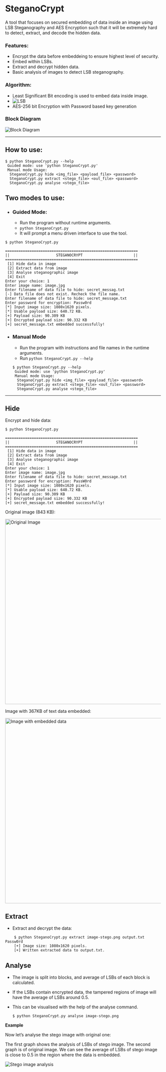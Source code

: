 
# SteganoCrypt


A tool that focuses on secured embedding of data inside an image using LSB Steganography and AES Encryption such that it will be extremely hard to detect, extract, and decode the hidden data.

### Features:

 - Encrypt the data before embeddeing to ensure highest level of security. 
 - Embed within LSBs.
 - Extract and decrypt hidden data.
 - Basic analysis of images to detect LSB steganography.

### Algorithm:
- Least Significant Bit encoding is used to embed data inside image. <newline>
- ![LSB](images/lsb.jpg)
- AES-256 bit Encryption with Password based key generation

### Block Diagram
![Block Diagram](images/block_diagram.png)

----
## How to use:

    $ python SteganoCrypt.py --help
     Guided mode: use 'python SteganoCrypt.py'
     Manual mode Usage: 
      SteganoCrypt.py hide <img_file> <payload_file> <password>
      SteganoCrypt.py extract <stego_file> <out_file> <password>
      SteganoCrypt.py analyse <stego_file>


## Two modes to use:

- ### Guided Mode: 
    - Run the program without runtime arguments.
    - `python SteganoCrypt.py`
    - It will prompt a menu driven interface to use the tool. 
```
$ python SteganoCrypt.py

============================================================
||                     STEGANOCRYPT                       ||
============================================================
 [1] Hide data in image
 [2] Extract data from image
 [3] Analyse steganographic image
 [4] Exit
Enter your choice: 1
Enter image name: image.jpg
Enter filename of data file to hide: secret_messag.txt
[-] Data file does not exist. Recheck the file name. 
Enter filename of data file to hide: secret_message.txt
Enter password for encryption: Passw0rd
[*] Input image size: 1080x1620 pixels.
[*] Usable payload size: 640.72 KB.
[+] Payload size: 90.309 KB 
[+] Encrypted payload size: 90.332 KB 
[+] secret_message.txt embedded successfully!
```

- ### Manual Mode
    - Run the program with instructions and file names in the runtime arguments.
    - Run  `python SteganoCrypt.py --help`
    ```
    $ python SteganoCrypt.py --help
     Guided mode: use 'python SteganoCrypt.py'
     Manual mode Usage: 
      SteganoCrypt.py hide <img_file> <payload_file> <password>
      SteganoCrypt.py extract <stego_file> <out_file> <password>
      SteganoCrypt.py analyse <stego_file>
    ```
----

## Hide

Encrypt and hide data:
```
$ python SteganoCrypt.py

============================================================
||                     STEGANOCRYPT                       ||
============================================================
 [1] Hide data in image
 [2] Extract data from image
 [3] Analyse steganographic image
 [4] Exit
Enter your choice: 1
Enter image name: image.jpg
Enter filename of data file to hide: secret_message.txt
Enter password for encryption: PassW0rd
[*] Input image size: 1080x1620 pixels.
[*] Usable payload size: 640.72 KB.
[+] Payload size: 90.309 KB 
[+] Encrypted payload size: 90.332 KB 
[+] secret_message.txt embedded successfully!
```
 
Original image (843 KB): 

<img src="image.jpg" alt="Original Image" width="600"/>

Image with 367KB of text data embedded:

<img src="image-stego.png" alt="Image with embedded data" width="600"/>
 
## Extract
- Extract and decrypt the data:
```
    $ python SteganoCrypt.py extract image-stego.png output.txt Passw0rd
    [+] Image size: 1080x1620 pixels.
    [+] Written extracted data to output.txt.
```

## Analyse

- The image is split into blocks, and average of LSBs of each block is calculated. 
- If the LSBs contain encrypted data, the tampered regions of image will have the average of LSBs around 0.5.
- This can be visualised with the help of the analyse command.

    `$ python SteganoCrypt.py analyse image-stego.png`

**Example**

Now let’s analyse the stego image with original one:

The first graph shows the analysis of LSBs of stego image. The second graph is of original image. We can see the average of LSBs of stego image is close to 0.5 in the region where the data is embedded.

![Stego image analysis](images/analysis.png)


